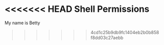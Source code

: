 <<<<<<< HEAD
Shell Permissions
=======
My name is Betty
>>>>>>> 4cd1c25b9db9fc1404eb2b0b858f8dd03c27aebb
